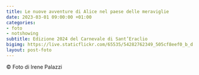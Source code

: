 ```yaml
---
title: Le nuove avventure di Alice nel paese delle meraviglie
date: 2023-03-01 09:00:00 +01:00
categories:
- foto
- notshowing
subtitle: Edizione 2024 del Carnevale di Sant’Eraclio
bigimg: https://live.staticflickr.com/65535/54282762349_505cf8eef0_b_d.jpg
layout: post-foto
---
```




© Foto di Irene Palazzi
